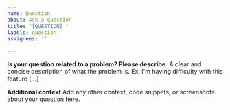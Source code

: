 ```yaml
---
name: Question
about: Ask a question
title: "[QUESTION] "
labels: question
assignees: ''

---
```


**Is your question related to a problem? Please describe.**
A clear and concise description of what the problem is. Ex. I'm having difficulty with this feature [...]

**Additional context**
Add any other context, code snippets, or screenshots about your question here.
